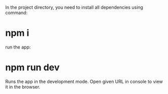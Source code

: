 In the project directory, you need to install all dependencies using command:

<h1>npm i</h1>

run the app:

<h1>npm run dev</h1>

Runs the app in the development mode.
Open given URL in console to view it in the browser.

